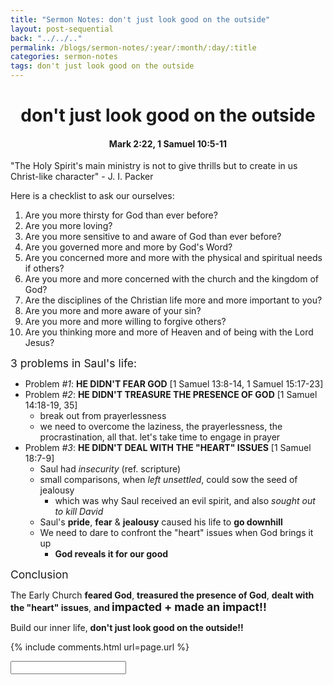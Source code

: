 ```yaml
---
title: "Sermon Notes: don't just look good on the outside"
layout: post-sequential
back: "../../.."
permalink: /blogs/sermon-notes/:year/:month/:day/:title
categories: sermon-notes
tags: don't just look good on the outside
---
```


<style>
    h1#sn1, h4#sn4{
        text-align: center;
    }
</style>

<h1 id="sn1">don't just look good on the outside</h1>

<h4 id="sn4"><span class="timestamp">Mark 2:22, 1 Samuel 10:5-11</span></h4>

"The Holy Spirit's main ministry is not to give thrills but to create in us Christ-like character" - J. I. Packer


Here is a checklist to ask our ourselves:
1. Are you more thirsty for God than ever before?
1. Are you more loving?
1. Are you more sensitive to and aware of God than ever before?
1. Are you governed more and more by God's Word?
1. Are you concerned more and more with the physical and spiritual needs if others?
1. Are you more and more concerned with the church and the kingdom of God?
1. Are the disciplines of the Christian life more and more important to you?
1. Are you more and more aware of your sin?
1. Are you more and more willing to forgive others?
1. Are you thinking more and more of Heaven and of being with the Lord Jesus?

<span style="font-size:125%; text-align:center;">3 problems in Saul's life:</span>

* Problem _#1_: **HE DIDN'T FEAR GOD** [1 Samuel 13:8-14, 1 Samuel 15:17-23]
* Problem _#2_: **HE DIDN'T TREASURE THE PRESENCE OF GOD** [1 Samuel 14:18-19, 35]
    * break out from prayerlessness
    * we need to overcome the laziness, the prayerlessness, the procrastination, all that. let's take time to engage in prayer
* Problem _#3_: **HE DIDN'T DEAL WITH THE "HEART" ISSUES** [1 Samuel 18:7-9]
    * Saul had _insecurity_ (ref. scripture) 
    * small comparisons, when _left unsettled_, could sow the seed of jealousy
        * which was why Saul received an evil spirit, and also _sought out to kill David_
    * Saul's **pride**, **fear** & **jealousy** caused his life to **go downhill**
    * We need to dare to confront the "heart" issues when God brings it up
        * **God reveals it for our good**

<span style="font-size:125%; text-align:center;">Conclusion</span>

The Early Church **feared God**, **treasured the presence of God**, **dealt with the "heart" issues**, **and <span style="font-size:125%; text-align:center;">impacted + made an impact!!</span>**

Build our inner life, **don't just look good on the outside!!**

<!--
<span class='disable-selection' ondblclick="this.innerHTML=''">&lt;<b>REDACTED</b>&gt;</span>
-->
{% include comments.html url=page.url %}

<input id="password-input" type="password" class="text-secret" onkeyup="unlock()" autocomplete="off">

<span class="disable-selection" id="truth" style="display:none;"><br><span style="font-size:120%;">Sunday</span><br> <br><br><span style="font-size:120%;">Cell Group</span><br> </span>
